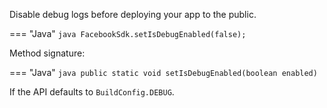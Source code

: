 Disable debug logs before deploying your app to the public.

=== "Java"
	```java
	FacebookSdk.setIsDebugEnabled(false);
	```


Method signature:

=== "Java"
	```java
	public static void setIsDebugEnabled(boolean enabled)
	```


If the API defaults to `BuildConfig.DEBUG`.
